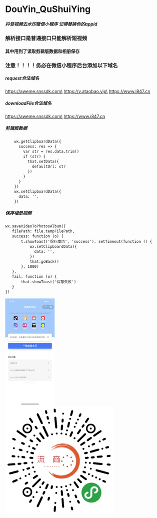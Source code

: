 # DouYin_QuShuiYing
##### 抖音视频去水印微信小程序 记得替换你的appid
### 解析接口是普通接口只能解析短视频
#### 其中用到了读取剪辑版数据和相册保存
### 注意！！！！务必在微信小程序后台添加以下域名
##### request合法域名
https://aweme.snssdk.com\
https://v.ataobao.vip\
https://www.i847.cn
##### downloadFile合法域名
https://aweme.snssdk.com\
https://www.i847.cn

##### 剪辑版数据
```
    wx.getClipboardData({
      success: res => {
        var str = res.data.trim()
        if (str) {
          that.setData({
            defaultUrl: str
          })
        }
      }
    })
    wx.setClipboardData({
      data: '',
    })
```
##### 保存相册视频
```
wx.saveVideoToPhotosAlbum({
   filePath: file.tempFilePath,
   success: function (o) {
       t.showToast('保存成功', 'success'), setTimeout(function () {
           wx.setClipboardData({
             data: '',
           })
           that.goBack()
       }, 1000)
   },
   fail: function (o) {
       that.showToast('保存失败')
   }
})
```

![AckyLin](https://github.com/AckyLin/DouYin_QuShuiYing/blob/master/1.png)
![AckyLin](https://github.com/AckyLin/DouYin_QuShuiYing/blob/master/2.jpg)
